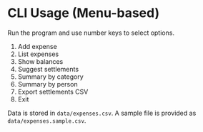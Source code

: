 # CLI Usage (Menu-based)

Run the program and use number keys to select options.

1) Add expense
2) List expenses
3) Show balances
4) Suggest settlements
5) Summary by category
6) Summary by person
7) Export settlements CSV
0) Exit

Data is stored in `data/expenses.csv`. A sample file is provided as `data/expenses.sample.csv`.
